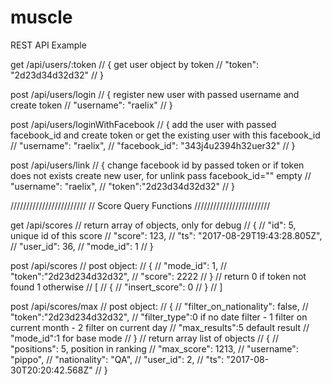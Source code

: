 # muscle

REST API Example

get /api/users/:token
// { get user object by token
//     "token": "2d23d34d32d32"
// }


post /api/users/login
// { register new user with passed username and create token
//     "username": "raelix"
// }

post /api/users/loginWithFacebook
// { add the user with passed facebook_id and create token or get the existing user with this facebook_id
//     "username": "raelix",
//     "facebook_id": "343j4u2394h32uer32"
// }

post /api/users/link
// { change facebook id by passed token or if token does not exists create new user, for unlink pass facebook_id="" empty
//     "username": "raelix",
//     "token":"2d23d34d32d32"
// }

////////////////////////
// Score Query Functions
////////////////////////

get /api/scores
// return array of objects, only for debug
// {
//     "id": 5, unique id of this score
//     "score": 123,
//     "ts": "2017-08-29T19:43:28.805Z",
//     "user_id": 36,
//     "mode_id": 1
// }

post /api/scores
// post object:
// {
//     "mode_id": 1,
//     "token":"2d23d234d32d32",
//     "score": 2222
// }
// return 0 if token not found 1 otherwise
// [
//     {
//         "insert_score": 0
//     }
// ]

post /api/scores/max
// post object:
// {
//     "filter_on_nationality": false,
//     "token":"2d23d234d32d32",
//     "filter_type":0 if no date filter - 1 filter on current month - 2 filter on current day
//     "max_results":5 default result
//     "mode_id":1  for base mode
// }
// return array list of objects
// {
//        "positions": 5, position in ranking
//        "max_score": 1213,
//        "username": "pippo",
//        "nationality": "QA",
//        "user_id": 2,
//        "ts": "2017-08-30T20:20:42.568Z"
// }
